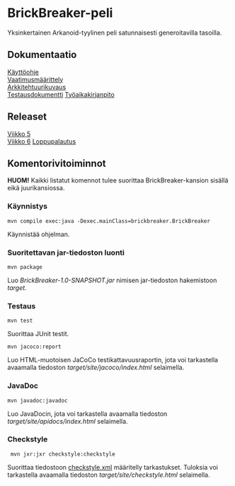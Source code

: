 # BrickBreaker-peli

Yksinkertainen Arkanoid-tyylinen peli satunnaisesti generoitavilla tasoilla.

## Dokumentaatio
[Käyttöohje](https://github.com/JakeKallioniemi/ot-harjoitustyo/blob/master/dokumentaatio/kayttoohje.md)  
[Vaatimusmäärittely](https://github.com/JakeKallioniemi/ot-harjoitustyo/blob/master/dokumentaatio/vaatimusmaarittely.md)  
[Arkkitehtuurikuvaus](https://github.com/JakeKallioniemi/ot-harjoitustyo/blob/master/dokumentaatio/arkkitehtuuri.md)  
[Testausdokumentti](https://github.com/JakeKallioniemi/ot-harjoitustyo/blob/master/dokumentaatio/testaus.md)
[Työaikakirjanpito](https://github.com/JakeKallioniemi/ot-harjoitustyo/blob/master/dokumentaatio/tyoaikakirjanpito.md)  

## Releaset

[Viikko 5](https://github.com/JakeKallioniemi/ot-harjoitustyo/releases/tag/viikko5)  
[Viikko 6](https://github.com/JakeKallioniemi/ot-harjoitustyo/releases/tag/viikko6)
[Loppupalautus](https://github.com/JakeKallioniemi/ot-harjoitustyo/releases/tag/loppupalautus)

## Komentorivitoiminnot

**HUOM!** Kaikki listatut komennot tulee suorittaa BrickBreaker-kansion sisällä eikä juurikansiossa.

### Käynnistys

```
mvn compile exec:java -Dexec.mainClass=brickbreaker.BrickBreaker
```

Käynnistää ohjelman.

### Suoritettavan jar-tiedoston luonti

```
mvn package
```

Luo _BrickBreaker-1.0-SNAPSHOT.jar_ nimisen jar-tiedoston hakemistoon _target_.

### Testaus

```
mvn test
```

Suorittaa JUnit testit.


```
mvn jacoco:report
```

Luo HTML-muotoisen JaCoCo testikattavuusraportin, jota voi tarkastella avaamalla tiedoston _target/site/jacoco/index.html_ selaimella.

### JavaDoc

```
mvn javadoc:javadoc
```

Luo JavaDocin, jota voi tarkastella  avaamalla tiedoston _target/site/apidocs/index.html_ selaimella.

### Checkstyle

```
 mvn jxr:jxr checkstyle:checkstyle
```

Suorittaa tiedostoon [checkstyle.xml](https://github.com/JakeKallioniemi/ot-harjoitustyo/blob/master/BrickBreaker/checkstyle.xml) määritelly tarkastukset. Tuloksia voi tarkastella avaamalla tiedoston _target/site/checkstyle.html_ selaimella.
